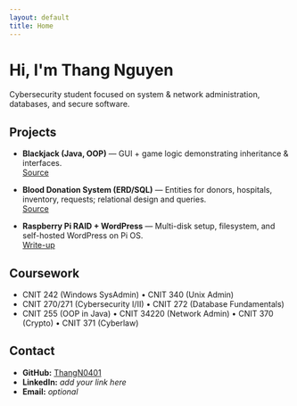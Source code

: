 ```yaml
---
layout: default
title: Home
---
```




# Hi, I'm Thang Nguyen 

Cybersecurity student focused on system & network administration, databases, and secure software.

## Projects
- **Blackjack (Java, OOP)** — GUI + game logic demonstrating inheritance & interfaces.  
  [Source](https://github.com/ThangN0401/Blackjack)

- **Blood Donation System (ERD/SQL)** — Entities for donors, hospitals, inventory, requests; relational design and queries.  
  [Source](#) <!-- add link if you have it -->

- **Raspberry Pi RAID + WordPress** — Multi-disk setup, filesystem, and self-hosted WordPress on Pi OS.  
  [Write-up](#) <!-- add link to a repo or README write-up -->

## Coursework
- CNIT 242 (Windows SysAdmin) • CNIT 340 (Unix Admin)  
- CNIT 270/271 (Cybersecurity I/II) • CNIT 272 (Database Fundamentals)  
- CNIT 255 (OOP in Java) • CNIT 34220 (Network Admin) • CNIT 370 (Crypto) • CNIT 371 (Cyberlaw)

## Contact
- **GitHub:** [ThangN0401](https://github.com/ThangN0401)  
- **LinkedIn:** *add your link here*  
- **Email:** *optional*
